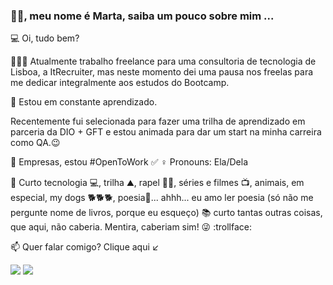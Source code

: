 
 
### 👋🏻, meu nome é Marta, saiba um pouco sobre mim ...

💻 Oi, tudo bem? 
   
👩🏼‍💻 Atualmente trabalho freelance para uma consultoria de tecnologia de Lisboa, a ItRecruiter, mas neste momento dei uma pausa nos freelas para me dedicar integralmente aos estudos do Bootcamp. 
 
🌱 Estou em constante aprendizado.

   Recentemente fui selecionada para fazer uma trilha de aprendizado em parceria da DIO + GFT e estou animada para dar um start na minha carreira como QA.😉

🏢 Empresas, estou #OpenToWork ✅ 
 ♀️ Pronouns: Ela/Dela
 
📌 Curto tecnologia 💻, trilha ⛰, rapel 🧗‍♀️, séries e filmes 📺, animais, em especial, my dogs 🐕🐕🐕, poesia📖... ahhh... eu amo ler poesia (só não me pergunte nome de livros, porque eu esqueço) 📚 curto tantas outras coisas, que aqui, não caberia. Mentira, caberiam sim! 😜 :trollface:
 
📫 Quer falar comigo? Clique aqui ↙

  
 <div>
  <a align="center" href="https://www.linkedin.com/in/martagraciliano" target="_blank"><img src="https://img.shields.io/badge/-LinkedIn-%230077B5?style=for-the-badge&logo=linkedin&logoColor=white" target="_blank"></a>
<a  align="center" href="https://api.whatsapp.com/send?phone=5521986101800"  target="_blank"><img src="https://img.shields.io/badge/WhatsApp-25D366?style=for-the-badge&logo=whatsapp&logoColor=white" target="_blank"></a>
</div>
  
  

 
